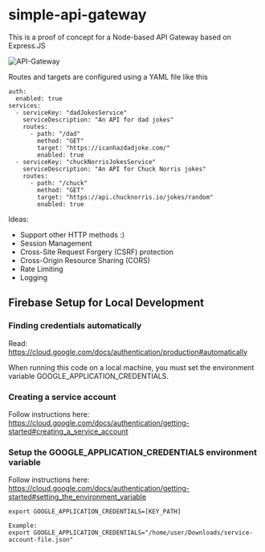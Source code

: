 # simple-api-gateway

This is a proof of concept for a Node-based API Gateway based on Express.JS

![API-Gateway](https://user-images.githubusercontent.com/4847948/117788007-91182e00-b279-11eb-83c7-d545b14e3e0a.jpg)

Routes and targets are configured using a YAML file like this
```
auth:
  enabled: true
services:
  - serviceKey: "dadJokesService"
    serviceDescription: "An API for dad jokes"
    routes:
      - path: "/dad"
        method: "GET"
        target: "https://icanhazdadjoke.com/"
        enabled: true
  - serviceKey: "chuckNorrisJokesService"
    serviceDescription: "An API for Chuck Norris jokes"
    routes:
      - path: "/chuck" 
        method: "GET"
        target: "https://api.chucknorris.io/jokes/random"
        enabled: true        
```

Ideas:
* Support other HTTP methods :)
* Session Management
* Cross-Site Request Forgery (CSRF) protection
* Cross-Origin Resource Sharing (CORS)
* Rate Limiting
* Logging

## Firebase Setup for Local Development

### Finding credentials automatically

Read:
https://cloud.google.com/docs/authentication/production#automatically

When running this code on a local machine, you must set the environment variable GOOGLE_APPLICATION_CREDENTIALS.

### Creating a service account
Follow instructions here:
https://cloud.google.com/docs/authentication/getting-started#creating_a_service_account

### Setup the GOOGLE_APPLICATION_CREDENTIALS environment variable

Follow instructions here:
https://cloud.google.com/docs/authentication/getting-started#setting_the_environment_variable
```
export GOOGLE_APPLICATION_CREDENTIALS=[KEY_PATH]

Example:
export GOOGLE_APPLICATION_CREDENTIALS="/home/user/Downloads/service-account-file.json"
```

